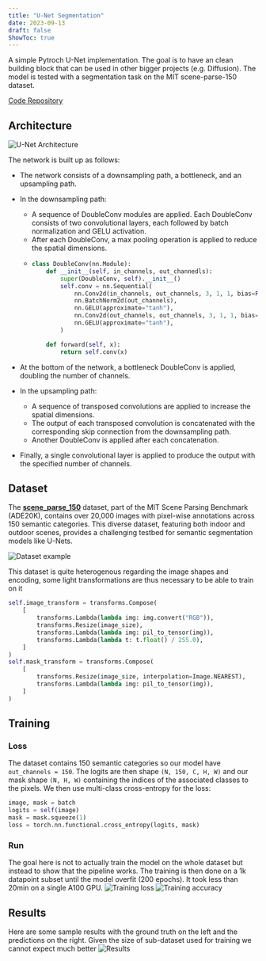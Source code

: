 ```yaml
---
title: "U-Net Segmentation"
date: 2023-09-13
draft: false
ShowToc: true
---
```

A simple Pytroch U-Net implementation. The goal is to have an clean building block that can be used in other bigger projects (e.g. Diffusion). The model is tested with a segmentation task on the MIT scene-parse-150 dataset.

[Code Repository](https://github.com/JulienRineau/unet-segmentation)

## Architecture

![U-Net Architecture](/img/unet-segmentation/u-net-architecture.png)

The network is built up as follows:

- The network consists of a downsampling path, a bottleneck, and an upsampling path.
- In the downsampling path:
    - A sequence of DoubleConv modules are applied. Each DoubleConv consists of two convolutional layers, each followed by batch normalization and GELU activation.
    - After each DoubleConv, a max pooling operation is applied to reduce the spatial dimensions.
    - ```python
      class DoubleConv(nn.Module):
          def __init__(self, in_channels, out_channedls):
              super(DoubleConv, self).__init__()
              self.conv = nn.Sequential(
                  nn.Conv2d(in_channels, out_channels, 3, 1, 1, bias=False),
                  nn.BatchNorm2d(out_channels),
                  nn.GELU(approximate="tanh"),
                  nn.Conv2d(out_channels, out_channels, 3, 1, 1, bias=False),
                  nn.GELU(approximate="tanh"),
              )

          def forward(self, x):
              return self.conv(x)
        ```


- At the bottom of the network, a bottleneck DoubleConv is applied, doubling the number of channels.

- In the upsampling path:

    - A sequence of transposed convolutions are applied to increase the spatial dimensions.
    - The output of each transposed convolution is concatenated with the corresponding skip connection from the downsampling path.
    - Another DoubleConv is applied after each concatenation.

- Finally, a single convolutional layer is applied to produce the output with the specified number of channels.

## Dataset
The **[scene_parse_150](http://sceneparsing.csail.mit.edu)** dataset, part of the MIT Scene Parsing Benchmark (ADE20K), contains over 20,000 images with pixel-wise annotations across 150 semantic categories. This diverse dataset, featuring both indoor and outdoor scenes, provides a challenging testbed for semantic segmentation models like U-Nets.

![Dataset example](/img/unet-segmentation/dataset_stacked_image.jpg)

This dataset is quite heterogenous regarding the image shapes and encoding, some light transformations are thus necessary to be able to train on it

```python
self.image_transform = transforms.Compose(
    [
        transforms.Lambda(lambda img: img.convert("RGB")),
        transforms.Resize(image_size),
        transforms.Lambda(lambda img: pil_to_tensor(img)),
        transforms.Lambda(lambda t: t.float() / 255.0),
    ]
)
self.mask_transform = transforms.Compose(
    [
        transforms.Resize(image_size, interpolation=Image.NEAREST),
        transforms.Lambda(lambda img: pil_to_tensor(img)),
    ]
)
```
## Training
### Loss
The dataset contains 150 semantic categories so our model have ```out_channels = 150```. The logits are then shape ```(N, 150, C, H, W)``` and our mask shape ```(N, H, W)``` containing the indices of the associated classes to the pixels. We then use multi-class cross-entropy for the loss:
```python
image, mask = batch
logits = self(image)
mask = mask.squeeze(1) 
loss = torch.nn.functional.cross_entropy(logits, mask)
``` 
### Run
The goal here is not to actually train the model on the whole dataset but instead to show that the pipeline works. The training is then done on a 1k datapoint subset until the model overfit (200 epochs). It took less than 20min on a single A100 GPU.
![Training loss](/img/unet-segmentation/train_loss.png)
![Training accuracy](/img/unet-segmentation/train_acc.png)


## Results
Here are some sample results with the ground truth on the left and the predictions on the right. Given the size of sub-dataset used for training we cannot expect much better 
![Results](/img/unet-segmentation/stacked_result.png)


